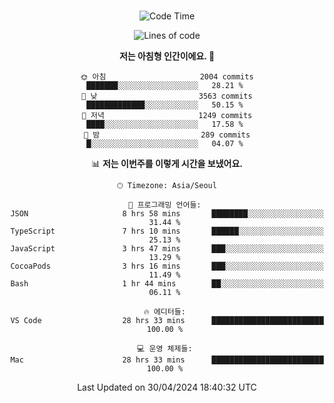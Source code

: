 <div align="center">

<br />

 <!--START_SECTION:waka-->
![Code Time](http://img.shields.io/badge/Code%20Time-2%2C411%20hrs%2030%20mins-blue)

![Lines of code](https://img.shields.io/badge/%EC%A0%80%EB%8A%94%20%EC%97%AC%ED%83%9C%EA%B9%8C%EC%A7%80%20-3.9%20million%20%EC%A4%84%EC%9D%98%20%EC%BD%94%EB%93%9C%EB%A5%BC%20%EC%9E%91%EC%84%B1%ED%96%88%EC%96%B4%EC%9A%94.-blue)

**저는 아침형 인간이에요. 🐤** 

```text
🌞 아침                     2004 commits        ███████░░░░░░░░░░░░░░░░░░   28.21 % 
🌆 낮　                     3563 commits        █████████████░░░░░░░░░░░░   50.15 % 
🌃 저녁                     1249 commits        ████░░░░░░░░░░░░░░░░░░░░░   17.58 % 
🌙 밤　                     289 commits         █░░░░░░░░░░░░░░░░░░░░░░░░   04.07 % 
```


📊 **저는 이번주를 이렇게 시간을 보냈어요.** 

```text
🕑︎ Timezone: Asia/Seoul

💬 프로그래밍 언어들: 
JSON                     8 hrs 58 mins       ████████░░░░░░░░░░░░░░░░░   31.44 % 
TypeScript               7 hrs 10 mins       ██████░░░░░░░░░░░░░░░░░░░   25.13 % 
JavaScript               3 hrs 47 mins       ███░░░░░░░░░░░░░░░░░░░░░░   13.29 % 
CocoaPods                3 hrs 16 mins       ███░░░░░░░░░░░░░░░░░░░░░░   11.49 % 
Bash                     1 hr 44 mins        ██░░░░░░░░░░░░░░░░░░░░░░░   06.11 % 

🔥 에디터들: 
VS Code                  28 hrs 33 mins      █████████████████████████   100.00 % 

💻 운영 체제들: 
Mac                      28 hrs 33 mins      █████████████████████████   100.00 % 
```


 Last Updated on 30/04/2024 18:40:32 UTC
<!--END_SECTION:waka-->

</div>
